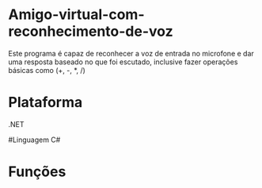 # Amigo-virtual-com-reconhecimento-de-voz
Este programa é capaz de reconhecer a voz de entrada no microfone e dar uma resposta baseado no que foi escutado, inclusive fazer operações básicas como (+, -, *, /)

# Plataforma
.NET

#Linguagem
C#

# Funções
